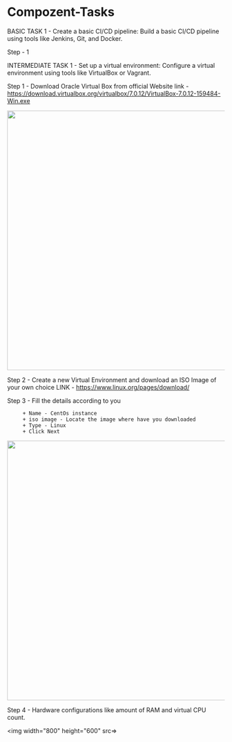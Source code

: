 # Compozent-Tasks

BASIC TASK 1 - Create a basic CI/CD pipeline: Build a basic CI/CD pipeline using tools
like Jenkins, Git, and Docker.

Step - 1 








INTERMEDIATE TASK 1 - Set up a virtual environment: Configure a virtual environment using
tools like VirtualBox or Vagrant.

Step 1 - Download Oracle Virtual Box from official Website
link - https://download.virtualbox.org/virtualbox/7.0.12/VirtualBox-7.0.12-159484-Win.exe

<img width="800" height="600" src=https://github.com/tohidhanfi20/Compozent-Tasks/blob/main/Screenshots/Install%20VirtualBox.png>

Step 2 - Create a new Virtual Environment and download an ISO Image of your own choice 
LINK - https://www.linux.org/pages/download/

Step 3 - Fill the details according to you 

         + Name - CentOs instance
         + iso image - Locate the image where have you downloaded
         + Type - Linux
         + Click Next

<img width="800" height="600" src=https://github.com/tohidhanfi20/Compozent-Tasks/blob/main/Screenshots/config%20VM.png>      

Step 4 - Hardware configurations like amount of RAM and virtual CPU count.

<img width="800" height="600" src=>   

